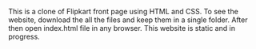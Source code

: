 This is a clone of Flipkart front page using HTML and CSS. To see the website, download the all the files and keep them in a single folder. After then open index.html file in any browser. This website is static and in progress. 
